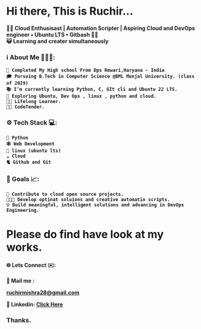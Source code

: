# **Hi there, This is Ruchir...**

<!-- This is the HTML Portion -->
 <p align="centre">
   <b>😶‍🌫️ Cloud Enthusisast | Automation Scripter | Aspiring Cloud and DevOps engineer • Ubuntu LTS • Gitbash 🧑‍💻<br>
   <b> 😺 Learning and creater simultaneously  <br>

### ℹ️ About Me 🧑🏻‍💻:

    🏫 Completed My High school From Dps Rewari,Haryana - India 
    🎓 Pursuing B.Tech in Computer Science @BML Munjal University. (class of 2029)
    📚 I’m currently learning Python, C, GIt cli and Ubuntu 22 LTS.
    🔭 Exploring Ubuntu, Dev Ops , linux , python and cloud. 
    🧑‍🎓 Lifelong Learner.
    👨‍💻 CodeTender.

### ⚙️ Tech Stack 💻:
    🐍 Python 
    🕸️ Web Development
    🐧 linux (ubuntu lts)
    ☁️ Cloud
    🐈 Github and Git
    

###  🎯 Goals 📈:
    🧠 Contribute to cloud open source projects.
    🧑🏻‍🔬 Develop optinat soluions and creative automatin scripts.
    💡 Build meaningful, intelligent solutions and advancing in DevOps Engineering.


# Please do find have look at my works.

#### 🌐 Lets Connect ✉️:



<p1>📧 Mail me : <p><a href="ruchimishra28@gmail.com">ruchirmishra28@gmail.com</a>


<p2>🔗 Linkedin: <a href="https://www.linkedin.com/in/ruchir-mishra-980552366">Click Here</a> 

### Thanks.
